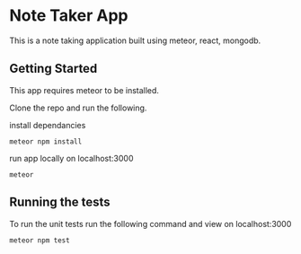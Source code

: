 # Note Taker App

This is a note taking application built using meteor, react, mongodb.

## Getting Started

This app requires meteor to be installed.

Clone the repo and run the following.

install dependancies
```
meteor npm install

```
run app locally on localhost:3000
```
meteor
```

## Running the tests

To run the unit tests run the following command and view on localhost:3000

```
meteor npm test
```
